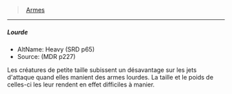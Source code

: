 ﻿---
!GenericItem
Name: Lourde
Id: weapons_hd.md#lourde
ParentLink: weapons_hd.md#armes
ParentName: Armes
NameLevel: 5
AltName: Heavy (SRD p65)
Source: (MDR p227)
Attributes: {}
---
> [Armes](hd_weapons.md)

---

##### Lourde

- AltName: Heavy (SRD p65)
- Source: (MDR p227)

Les créatures de petite taille subissent un désavantage sur les jets d'attaque quand elles manient des armes lourdes. La taille et le poids de celles-ci les leur rendent en effet difficiles à manier.

